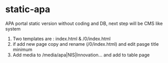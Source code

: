 # static-apa
APA portal static version without coding and DB, next step will be CMS like system
1) Two templates are : index.html & /0/index.html 
2) if add new page copy and rename (/0/index.html) and edit pasge title minimum 
3) Add media to /media/apa|NIS|Innovation... and add to table page

